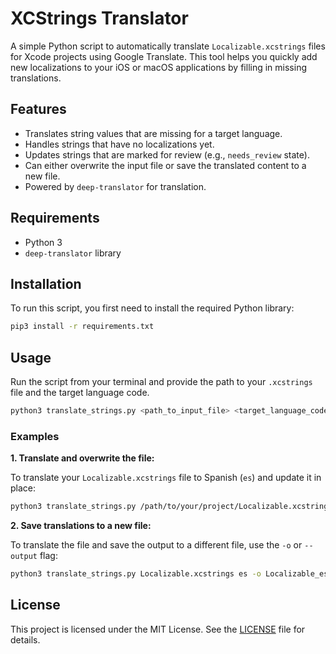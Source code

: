 # XCStrings Translator

A simple Python script to automatically translate `Localizable.xcstrings` files for Xcode projects using Google Translate. This tool helps you quickly add new localizations to your iOS or macOS applications by filling in missing translations.

## Features

-   Translates string values that are missing for a target language.
-   Handles strings that have no localizations yet.
-   Updates strings that are marked for review (e.g., `needs_review` state).
-   Can either overwrite the input file or save the translated content to a new file.
-   Powered by `deep-translator` for translation.

## Requirements

-   Python 3
-   `deep-translator` library

## Installation

To run this script, you first need to install the required Python library:

```bash
pip3 install -r requirements.txt
```

## Usage

Run the script from your terminal and provide the path to your `.xcstrings` file and the target language code.

```bash
python3 translate_strings.py <path_to_input_file> <target_language_code>
```

### Examples

**1. Translate and overwrite the file:**

To translate your `Localizable.xcstrings` file to Spanish (`es`) and update it in place:

```bash
python3 translate_strings.py /path/to/your/project/Localizable.xcstrings es
```

**2. Save translations to a new file:**

To translate the file and save the output to a different file, use the `-o` or `--output` flag:

```bash
python3 translate_strings.py Localizable.xcstrings es -o Localizable_es.xcstrings
```

## License

This project is licensed under the MIT License. See the [LICENSE](LICENSE) file for details.
